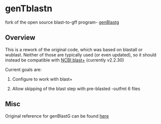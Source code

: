 # genTblastn
fork of the open source blast-to-gff program- [genBlastg](http://genome.sfu.ca/genblast/download.html)

## Overview
This is a rework of the original code, which was based on blastall or wublast. Neither of those are typically used (or even updated), so it should instead be compatible with [NCBI blast+](http://blast.ncbi.nlm.nih.gov/Blast.cgi?PAGE_TYPE=BlastDocs&DOC_TYPE=Download) (currently v2.2.30)

Current goals are:

1. Configure to work with blast+

2. Allow skipping of the blast step with pre-blasted -outfmt 6 files 

## Misc
Original reference for genBlastG can be found [here](http://bioinformatics.oxfordjournals.org/content/27/15/2141.full)
